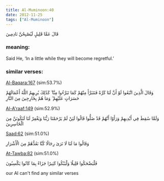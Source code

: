 ```yaml
---
title: Al-Muminoon:40
date: 2012-11-25
tags: ["Al-Muminoon"]
---
```

قَالَ عَمَّا قَلِيلٍ لَيُصْبِحُنَّ نَادِمِينَ
### meaning: 
Said He, ‘In a little while they will become regretful.’
### similar verses: 

[Al-Baqara:167](/2/167) (sim:53.7%)

وَقَالَ الَّذِينَ اتَّبَعُوا لَوْ أَنَّ لَنَا كَرَّةً فَنَتَبَرَّأَ مِنْهُمْ كَمَا تَبَرَّءُوا مِنَّا ۗ كَذَٰلِكَ يُرِيهِمُ اللَّهُ أَعْمَالَهُمْ حَسَرَاتٍ عَلَيْهِمْ ۖ وَمَا هُمْ بِخَارِجِينَ مِنَ النَّارِ

[Al-A'raaf:149](/7/149) (sim:52.9%)

وَلَمَّا سُقِطَ فِي أَيْدِيهِمْ وَرَأَوْا أَنَّهُمْ قَدْ ضَلُّوا قَالُوا لَئِنْ لَمْ يَرْحَمْنَا رَبُّنَا وَيَغْفِرْ لَنَا لَنَكُونَنَّ مِنَ الْخَاسِرِينَ

[Saad:62](/38/62) (sim:51.0%)

وَقَالُوا مَا لَنَا لَا نَرَىٰ رِجَالًا كُنَّا نَعُدُّهُمْ مِنَ الْأَشْرَارِ

[At-Tawba:82](/9/82) (sim:51.0%)

فَلْيَضْحَكُوا قَلِيلًا وَلْيَبْكُوا كَثِيرًا جَزَاءً بِمَا كَانُوا يَكْسِبُونَ

our AI can't find any similar verses

